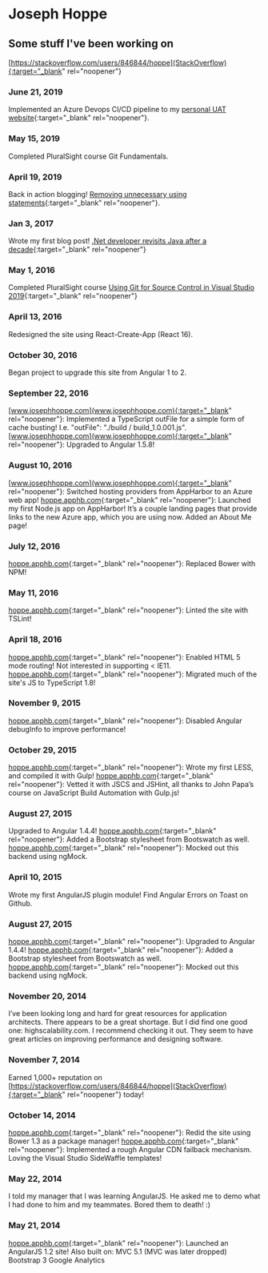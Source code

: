 # Joseph Hoppe

## Some stuff I've been working on

[https://stackoverflow.com/users/846844/hoppe](StackOverflow){:target="_blank" rel="noopener"}

### June 21, 2019
 Implemented an Azure Devops CI/CD pipeline to my [personal UAT website](http://hoppeuat.azurewebsites.net){:target="_blank" rel="noopener"}.

### May 15, 2019
Completed PluralSight course Git Fundamentals.

### April 19, 2019
Back in action blogging! [Removing unnecessary using statements](https://medium.com/@JosephHoppe/removing-unnecessary-using-statements-from-a-large-solution-is-a-quick-and-easy-way-to-improve-the-cb672702f0e6){:target="_blank" rel="noopener"}. 

### Jan 3, 2017
Wrote my first blog post! [.Net developer revisits Java after a decade](https://medium.com/@JosephHoppe/net-developer-revisits-java-after-a-decade-592e79547d34){:target="_blank" rel="noopener"}

### May 1, 2016
Completed PluralSight course [Using Git for Source Control in Visual Studio 2019](https://app.pluralsight.com/library/courses/using-git-source-control-visual-studio/table-of-contents){:target="_blank" rel="noopener"} 

### April 13, 2016
Redesigned the site using React-Create-App (React 16).

### October 30, 2016
Began project to upgrade this site from Angular 1 to 2.

### September 22, 2016
[www.josephhoppe.com](www.josephhoppe.com){:target="_blank" rel="noopener"}: Implemented a TypeScript outFile for a simple form of cache busting! I.e. "outFile": "./build / build_1.0.001.js".
[www.josephhoppe.com](www.josephhoppe.com){:target="_blank" rel="noopener"}: Upgraded to Angular 1.5.8!

### August 10, 2016
[www.josephhoppe.com](www.josephhoppe.com){:target="_blank" rel="noopener"}: Switched hosting providers from AppHarbor to an Azure web app!
[hoppe.apphb.com](hoppe.apphb.com){:target="_blank" rel="noopener"}: Launched my first Node.js app on AppHarbor! It’s a couple landing pages that provide links to the new Azure app, which you are using now.
Added an About Me page!

### July 12, 2016
[hoppe.apphb.com](hoppe.apphb.com){:target="_blank" rel="noopener"}: Replaced Bower with NPM!

### May 11, 2016
[hoppe.apphb.com](hoppe.apphb.com){:target="_blank" rel="noopener"}: Linted the site with TSLint!

### April 18, 2016
[hoppe.apphb.com](hoppe.apphb.com){:target="_blank" rel="noopener"}: Enabled HTML 5 mode routing! Not interested in supporting < IE11.
[hoppe.apphb.com](hoppe.apphb.com){:target="_blank" rel="noopener"}: Migrated much of the site's JS to TypeScript 1.8!

### November 9, 2015
[hoppe.apphb.com](hoppe.apphb.com){:target="_blank" rel="noopener"}: Disabled Angular debugInfo to improve performance!

### October 29, 2015
[hoppe.apphb.com](hoppe.apphb.com){:target="_blank" rel="noopener"}: Wrote my first LESS, and compiled it with Gulp!
[hoppe.apphb.com](hoppe.apphb.com){:target="_blank" rel="noopener"}: Vetted it with JSCS and JSHint, all thanks to John Papa’s course on JavaScript Build Automation with Gulp.js!

### August 27, 2015
Upgraded to Angular 1.4.4!
[hoppe.apphb.com](hoppe.apphb.com){:target="_blank" rel="noopener"}: Added a Bootstrap stylesheet from Bootswatch as well.
[hoppe.apphb.com](hoppe.apphb.com){:target="_blank" rel="noopener"}: Mocked out this backend using ngMock.

### April 10, 2015
Wrote my first AngularJS plugin module! Find Angular Errors on Toast on Github.

### August 27, 2015
[hoppe.apphb.com](hoppe.apphb.com){:target="_blank" rel="noopener"}: Upgraded to Angular 1.4.4!
[hoppe.apphb.com](hoppe.apphb.com){:target="_blank" rel="noopener"}: Added a Bootstrap stylesheet from Bootswatch as well.
[hoppe.apphb.com](hoppe.apphb.com){:target="_blank" rel="noopener"}: Mocked out this backend using ngMock.

### November 20, 2014
I’ve been looking long and hard for great resources for application architects. There appears to be a great shortage. But I did find one good one: highscalability.com. I recommend checking it out. They seem to have great articles on improving performance and designing software.

### November 7, 2014
Earned 1,000+ reputation on [https://stackoverflow.com/users/846844/hoppe](StackOverflow){:target="_blank" rel="noopener"} today!

### October 14, 2014
[hoppe.apphb.com](hoppe.apphb.com){:target="_blank" rel="noopener"}: Redid the site using Bower 1.3 as a package manager!
[hoppe.apphb.com](hoppe.apphb.com){:target="_blank" rel="noopener"}: Implemented a rough Angular CDN failback mechanism.
Loving the Visual Studio SideWaffle templates!

### May 22, 2014
I told my manager that I was learning AngularJS. He asked me to demo what I had done to him and my teammates. Bored them to death! :)

### May 21, 2014
[hoppe.apphb.com](hoppe.apphb.com){:target="_blank" rel="noopener"}: Launched an AngularJS 1.2 site! Also built on:
MVC 5.1 (MVC was later dropped)
Bootstrap 3
Google Analytics
